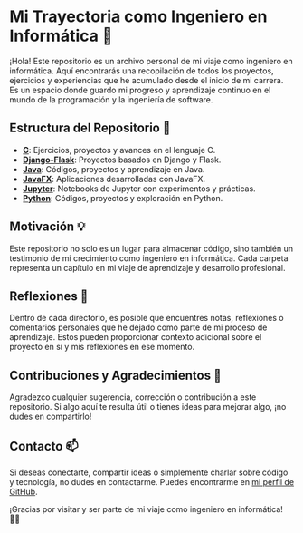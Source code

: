 # Mi Trayectoria como Ingeniero en Informática 🚀

¡Hola! Este repositorio es un archivo personal de mi viaje como ingeniero en informática. Aquí encontrarás una recopilación de todos los proyectos, ejercicios y experiencias que he acumulado desde el inicio de mi carrera. Es un espacio donde guardo mi progreso y aprendizaje continuo en el mundo de la programación y la ingeniería de software.

## Estructura del Repositorio 📂

- **[C](C/)**: Ejercicios, proyectos y avances en el lenguaje C.
- **[Django-Flask](Django-Flask/)**: Proyectos basados en Django y Flask.
- **[Java](Java/)**: Códigos, proyectos y aprendizaje en Java.
- **[JavaFX](Javafx/)**: Aplicaciones desarrolladas con JavaFX.
- **[Jupyter](Jupyter/)**: Notebooks de Jupyter con experimentos y prácticas.
- **[Python](Python/)**: Códigos, proyectos y exploración en Python.

## Motivación 💡

Este repositorio no solo es un lugar para almacenar código, sino también un testimonio de mi crecimiento como ingeniero en informática. Cada carpeta representa un capítulo en mi viaje de aprendizaje y desarrollo profesional.

## Reflexiones 🤔

Dentro de cada directorio, es posible que encuentres notas, reflexiones o comentarios personales que he dejado como parte de mi proceso de aprendizaje. Estos pueden proporcionar contexto adicional sobre el proyecto en sí y mis reflexiones en ese momento.

## Contribuciones y Agradecimientos 🙌

Agradezco cualquier sugerencia, corrección o contribución a este repositorio. Si algo aquí te resulta útil o tienes ideas para mejorar algo, ¡no dudes en compartirlo!

## Contacto 📫

Si deseas conectarte, compartir ideas o simplemente charlar sobre código y tecnología, no dudes en contactarme. Puedes encontrarme en [mi perfil de GitHub]([https://github.com/tuusuario](https://github.com/raul2811)).

¡Gracias por visitar y ser parte de mi viaje como ingeniero en informática! 👨‍💻


